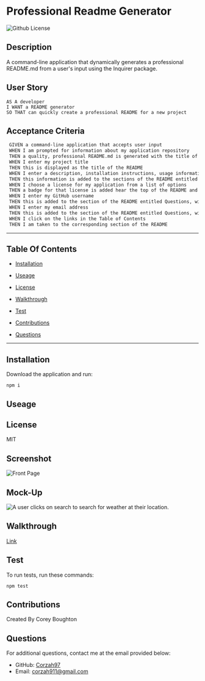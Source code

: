 # Professional Readme Generator
  ![Github License](https://img.shields.io/badge/license-MIT-yellowgreen.svg)

  ## Description

 A command-line application that dynamically generates a professional README.md from a user's input using the Inquirer package.

 ## User Story

 ```
 AS A developer
 I WANT a README generator
 SO THAT can quickly create a professional README for a new project
```

## Acceptance Criteria

```md
 GIVEN a command-line application that accepts user input
 WHEN I am prompted for information about my application repository
 THEN a quality, professional README.md is generated with the title of your project and sections entitled Description, Table of Contents, Installation, Usage, License, Contributing, Tests, and Questions
 WHEN I enter my project title
 THEN this is displayed as the title of the README
 WHEN I enter a description, installation instructions, usage information, contribution guidelines, and test instructions
 THEN this information is added to the sections of the README entitled Description, Installation, Usage, Contributing, and Tests
 WHEN I choose a license for my application from a list of options
 THEN a badge for that license is added hear the top of the README and a notice is added to the section of the README entitled License that explains which license the application is covered under
 WHEN I enter my GitHub username
 THEN this is added to the section of the README entitled Questions, with a link to my GitHub profile
 WHEN I enter my email address
 THEN this is added to the section of the README entitled Questions, with instructions on how to reach me with additional questions
 WHEN I click on the links in the Table of Contents
 THEN I am taken to the corresponding section of the README
```

 ---
 ## Table Of Contents

 * [Installation](#installation)

 * [Useage](useage)

 * [License](#license)

 * [Walkthrough](walkthrough)

 * [Test](test)

 * [Contributions](contributions)

 * [Questions](questions)

 ---

 ## Installation

 Download the application and run:

 ```
 npm i
 ```

 ## Useage

 

 ## License

 MIT

 ## Screenshot

 ![Front Page](/ReadME-Generator/Develop/images/ReadME%20Screenshot.png)

 ## Mock-Up
![A user clicks on search to search for weather at their location.](/ReadME-Generator/Develop/images/README.gif.gif)

 ## Walkthrough 

 [Link](https://drive.google.com/file/d/1xbJPuU1JdNtnRTTSMYnL05LvvHoD6ODQ/view?usp=share_link)
 

 ## Test

 To run tests, run these commands:

 ```
 npm test
 ```

 ## Contributions

 Created By Corey Boughton

 ## Questions

 For additional questions, contact me at the email provided below:

 - GitHub: [Corzah97](https://github.com/Corzah97/)
 - Email:  corzah911@gmail.com